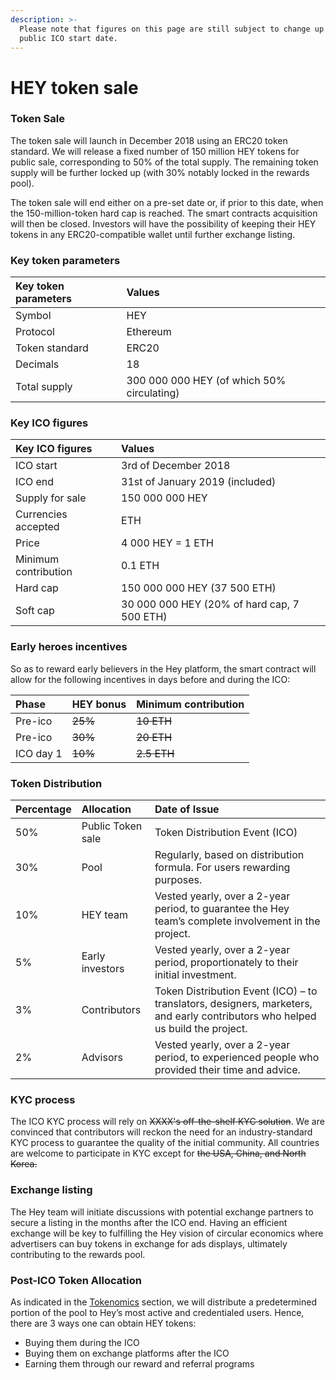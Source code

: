 ```yaml
---
description: >-
  Please note that figures on this page are still subject to change up until the
  public ICO start date.
---
```


# HEY token sale

### Token Sale

The token sale will launch in December 2018 using an ERC20 token standard. We will release a fixed number of 150 million HEY tokens for public sale, corresponding to 50% of the total supply. The remaining token supply will be further locked up \(with 30% notably locked in the rewards pool\).

The token sale will end either on a pre-set date or, if prior to this date, when the 150-million-token hard cap is reached. The smart contracts acquisition will then be closed. Investors will have the possibility of keeping their HEY tokens in any ERC20-compatible wallet until further exchange listing.

### Key token parameters

| Key token parameters | Values |
| :--- | :--- |
| Symbol | HEY |
| Protocol | Ethereum |
| Token standard | ERC20 |
| Decimals | 18 |
| Total supply | 300 000 000 HEY \(of which 50% circulating\) |

### Key ICO figures

| Key ICO figures | Values |
| :--- | :--- |
| ICO start | 3rd of December 2018 |
| ICO end | 31st of January 2019 \(included\) |
| Supply for sale | 150 000 000 HEY |
| Currencies accepted | ETH |
| Price | 4 000 HEY = 1 ETH |
| Minimum contribution | 0.1 ETH |
| Hard cap | 150 000 000 HEY \(37 500 ETH\)  |
| Soft cap | 30 000 000 HEY \(20% of hard cap, 7 500 ETH\) |

### Early heroes incentives

So as to reward early believers in the Hey platform, the smart contract will allow for the following incentives in days before and during the ICO:

| Phase | HEY bonus | Minimum contribution |
| :--- | :--- | :--- |
| Pre-ico | ~~25%~~ | ~~10 ETH~~ |
| Pre-ico | ~~30%~~ | ~~20 ETH~~ |
| ICO day 1 | ~~10%~~ | ~~2.5 ETH~~ |

### Token Distribution

| **Percentage** | **Allocation**  | **Date of Issue** |
| :--- | :--- | :--- |
| 50% | Public Token sale | Token Distribution Event \(ICO\) |
| 30% | Pool | Regularly, based on distribution formula. For users rewarding purposes. |
| 10% | HEY team | Vested yearly, over a 2-year period, to guarantee the Hey team’s complete involvement in the project. |
| 5% | Early investors | Vested yearly, over a 2-year period, proportionately to their initial investment. |
| 3% | Contributors | Token Distribution Event \(ICO\) – to translators, designers, marketers, and early contributors who helped us build the project. |
| 2% | Advisors | Vested yearly, over a 2-year period, to experienced people who provided their time and advice. |

### KYC process

The ICO KYC process will rely on ~~XXXX's off-the-shelf KYC solution~~. We are convinced that contributors will reckon the need for an industry-standard KYC process to guarantee the quality of the initial community. All countries are welcome to participate in KYC except for ~~the USA, China, and North Korea.~~

### Exchange listing

The Hey team will initiate discussions with potential exchange partners to secure a listing in the months after the ICO end. Having an efficient exchange will be key to fulfilling the Hey vision of circular economics where advertisers can buy tokens in exchange for ads displays, ultimately contributing to the rewards pool.

### Post-ICO Token Allocation

As indicated in the [Tokenomics](https://manifesto.get-hey.com/hey-token) section, we will distribute a predetermined portion of the pool to Hey’s most active and credentialed users. Hence, there are 3 ways one can obtain HEY tokens:

* Buying them during the ICO
* Buying them on exchange platforms after the ICO
* Earning them through our reward and referral programs

